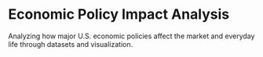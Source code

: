 # Economic Policy Impact Analysis

Analyzing how major U.S. economic policies affect the market and everyday life through datasets and visualization.
